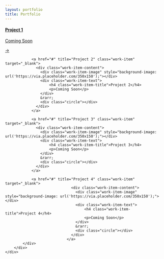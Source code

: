 ```yaml
---
layout: portfolio
title: Portfolio
---
```

<section class="work">
		<div class="container">
			<div class="row">
			    <div class="work-box">
				<a href="#" title="Project 1" class="work-item" target="_blank">
			      <div class="work-item-content">
			      	<div class="work-item-image" style="background-image: url('https://via.placeholder.com/350x150');"></div>
			      	<div class="work-item-text">
			      		<h4 class="work-item-title">Project 1</h4>
			      		<p>Coming Soon</p>
			      	</div>  	
			      	&rarr;
			      	<div class="circle"></div>
			      </div>
			    </a>

			    <a href="#" title="Project 2" class="work-item" target="_blank">
			      <div class="work-item-content">
			      	<div class="work-item-image" style="background-image: url('https://via.placeholder.com/350x150');"></div>
			      	<div class="work-item-text">
			      		<h4 class="work-item-title">Project 2</h4>
			      		<p>Coming Soon</p>
			      	</div>
			      	&rarr;
			      	<div class="circle"></div>
			      </div>
			    </a>

			    <a href="#" title="Project 3" class="work-item" target="_blank">
			      <div class="work-item-content">
			      	<div class="work-item-image" style="background-image: url('https://via.placeholder.com/350x150');"></div>
			      	<div class="work-item-text">
			      		<h4 class="work-item-title">Project 3</h4>
			      		<p>Coming Soon</p>
			      	</div>
			      	&rarr;
			      	<div class="circle"></div>
			      </div>
			    </a>
			    
			    <a href="#" title="Project 4" class="work-item" target="_blank">
                			      <div class="work-item-content">
                			      	<div class="work-item-image" style="background-image: url('https://via.placeholder.com/350x150');"></div>
                			      	<div class="work-item-text">
                			      		<h4 class="work-item-title">Project 4</h4>
                			      		<p>Coming Soon</p>
                			      	</div>
                			      	&rarr;
                			      	<div class="circle"></div>
                			      </div>
                			    </a>
		    </div>
	    </div>
    </div>
</section>